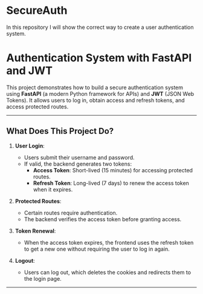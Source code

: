 # SecureAuth
In this repository I will show the correct way to create a user authentication system.

# Authentication System with FastAPI and JWT

This project demonstrates how to build a secure authentication system using **FastAPI** (a modern Python framework for APIs) and **JWT** (JSON Web Tokens). It allows users to log in, obtain access and refresh tokens, and access protected routes.

---

## What Does This Project Do?

1. **User Login**:
   - Users submit their username and password.
   - If valid, the backend generates two tokens:
     - **Access Token**: Short-lived (15 minutes) for accessing protected routes.
     - **Refresh Token**: Long-lived (7 days) to renew the access token when it expires.

2. **Protected Routes**:
   - Certain routes require authentication.
   - The backend verifies the access token before granting access.

3. **Token Renewal**:
   - When the access token expires, the frontend uses the refresh token to get a new one without requiring the user to log in again.

4. **Logout**:
   - Users can log out, which deletes the cookies and redirects them to the login page.

---